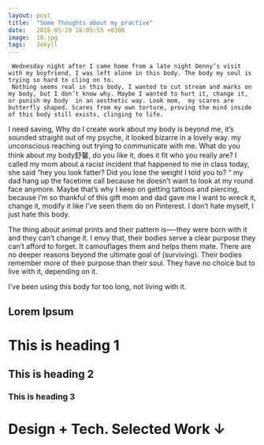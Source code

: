 ```yaml
---
layout: post
title:  "Some Thoughts about my practive"
date:   2018-05-29 18:05:55 +0300
image:  10.jpg
tags:   Jekyll
---
```

     Wednesday night after I came home from a late night Denny’s visit with my boyfriend, I was left alone in this body. The body my soul is trying so hard to cling on to. 
     Nothing seems real in this body, I wanted to cut stream and marks on my body, but I don’t know why. Maybe I wanted to hurt it, change it, or punish my body  in an aesthetic way. Look mom,  my scares are butterfly shaped. Scares from my own torture, proving the mind inside of this body still exists, clinging to life. 
I need saving,
Why do I create work about my body is beyond me, it’s sounded straight out of my psyche, it looked bizarre in a lovely way. my unconscious reaching out trying to communicate with me. What do you think about my body舒馨, do you like it, does it fit who you really are? 
     I called my mom about a racist incident that happened to me in class today, she said “hey you look fatter? Did you lose the weight I told you to? “ my dad hang up the facetime call because he doesn’t want to look at my round face anymore. 
     Maybe that’s why I keep on getting tattoos and piercing, because I’m so thankful of this gift mom and dad gave me I want to wreck it, change it, modify it like I’ve seen them do on Pinterest.
     I don’t hate myself, I just hate this body.











The thing about animal prints and their pattern is—-they were born with it and they can’t change it. I envy that, their bodies serve a clear purpose they can’t afford to forget. It camouflages them and helps them mate. There are no deeper reasons beyond the ultimate goal of (surviving). Their bodies remember more of their purpose than their soul. They have no choice but to live with it, depending on it. 




I’ve been using this body for too long, not living with it. 

<!DOCTYPE html>
<html>
<head>
       <meta charset = 'utf-8'>
       <title> Design + Tech. </title>
       <link rel = "stylesheet" href = "portfolio.css">
       <link rel="shortcut icon" type="image/x-icon" href="logo.png"/>
    </head>
    <div class = "intro">
        <h2> Lorem Ipsum </h2>
</div>
<h1>This is heading 1</h1>
<h2>This is heading 2</h2>
<h3>This is heading 3</h3>
<body>
<h1> Design + Tech. Selected Work ↓ </h1>
